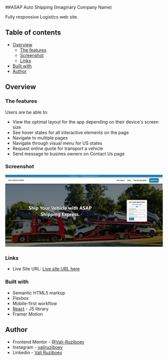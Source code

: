##ASAP Auto Shipping (Imaginary Company Name)

Fully responsive Logistics web site.

## Table of contents
- [Overview](#overview)
  - [The features](#the-features)
  - [Screenshot](#screenshot)
  - [Links](#links)
- [Built with](#built-with)
- [Author](#author)

## Overview

### The features

Users are be able to:

- View the optimal layout for the app depending on their device's screen size
- See hover states for all interactive elements on the page
- Navigate to multiple pages
- Navigate through visual menu for US states
- Request online quote for transport a vehicle
- Send message to busines owners on Contact Us page


### Screenshot

![](./screenshot.png)

### Links

- Live Site URL: [Live site URL here](https://your-live-site-url.com)

### Built with

- Semantic HTML5 markup
- Flexbox
- Mobile-first workflow
- [React](https://reactjs.org/) - JS library
- Framer Motion

## Author

- Frontend Mentor - [@Vali-Ruziboev](https://www.frontendmentor.io/profile/Vali-Ruziboev)
- Instagram - [valiruziboev](https://www.instagram.com/vali_ruziboev/)
- Linkedin - [Vali Ruziboev](https://www.linkedin.com/in/vali-ruziboev/)
